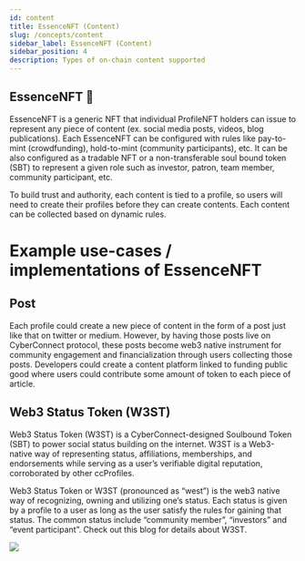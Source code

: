 ```yaml
---
id: content
title: EssenceNFT (Content)
slug: /concepts/content
sidebar_label: EssenceNFT (Content)
sidebar_position: 4
description: Types of on-chain content supported
---
```


## EssenceNFT 📝

EssenceNFT is a generic NFT that individual ProfileNFT holders can issue to represent any piece of content (ex. social media posts, videos, blog publications). Each EssenceNFT can be configured with rules like pay-to-mint (crowdfunding), hold-to-mint (community participants), etc. It can be also configured as a tradable NFT or a non-transferable soul bound token (SBT) to represent a given role such as investor, patron, team member, community participant, etc.

 To build trust and authority, each content is tied to a profile, so users will need to create their profiles before they can create contents. Each content can be collected based on dynamic rules.

# Example use-cases / implementations of EssenceNFT

## Post

Each profile could create a new piece of content in the form of a post just like that on twitter or medium. However, by having those posts live on CyberConnect protocol, these posts become web3 native instrument for community engagement and financialization through users collecting those posts. Developers could create a content platform linked to funding public good where users could contribute some amount of token to each piece of article.


## Web3 Status Token (W3ST)

Web3 Status Token (W3ST) is a CyberConnect-designed Soulbound Token (SBT) to power social status building on the internet. W3ST is a Web3-native way of representing status, affiliations, memberships, and endorsements while serving as a user’s verifiable digital reputation, corroborated by other ccProfiles.

Web3 Status Token or W3ST (pronounced as “west”) is the web3 native way of recognizing, owning and utilizing one’s status. Each status is given by a profile to a user as long as the user satisfy the rules for gaining that status. The common status include “community member”, “investors” and “event participant”. Check out this blog for details about W3ST.

<img src="/img/v2/w3st.svg"/>